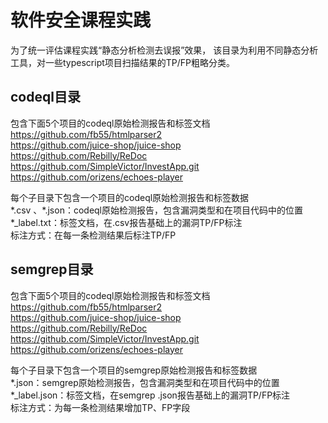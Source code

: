 # 软件安全课程实践

为了统一评估课程实践“静态分析检测去误报”效果， 该目录为利用不同静态分析工具，对一些typescript项目扫描结果的TP/FP粗略分类。  

## codeql目录

包含下面5个项目的codeql原始检测报告和标签文档  
https://github.com/fb55/htmlparser2  
https://github.com/juice-shop/juice-shop  
https://github.com/Rebilly/ReDoc  
https://github.com/SimpleVictor/InvestApp.git  
https://github.com/orizens/echoes-player

每个子目录下包含一个项目的codeql原始检测报告和标签数据  
\*.csv 、\*.json：codeql原始检测报告，包含漏洞类型和在项目代码中的位置  
\*_label.txt：标签文档，在.csv报告基础上的漏洞TP/FP标注  
标注方式：在每一条检测结果后标注TP/FP  

## semgrep目录
包含下面5个项目的codeql原始检测报告和标签文档  
https://github.com/fb55/htmlparser2  
https://github.com/juice-shop/juice-shop  
https://github.com/Rebilly/ReDoc  
https://github.com/SimpleVictor/InvestApp.git  
https://github.com/orizens/echoes-player 

每个子目录下包含一个项目的semgrep原始检测报告和标签数据  
\*.json：semgrep原始检测报告，包含漏洞类型和在项目代码中的位置  
\*_label.json：标签文档，在semgrep .json报告基础上的漏洞TP/FP标注  
标注方式：为每一条检测结果增加TP、FP字段  

